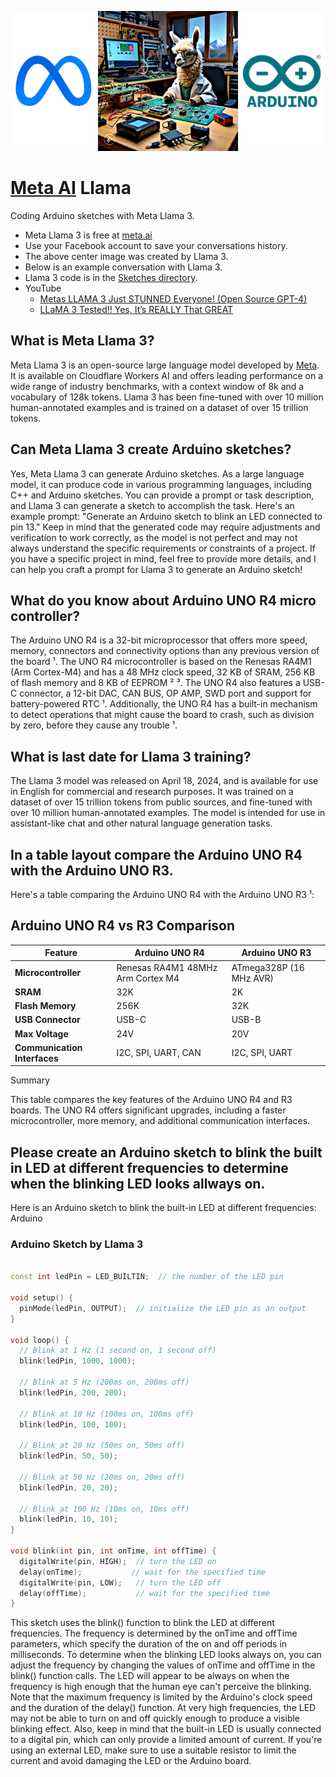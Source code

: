 ![Banner Image](meta_llama_creating_arduino_sketchesv2.png)
# [Meta AI](https://en.wikipedia.org/wiki/Meta_AI) Llama

Coding Arduino sketches with Meta Llama 3.
+ Meta Llama 3 is free at [meta.ai](https://www.meta.ai/)
+ Use your Facebook account to save your conversations history.
+ The above center image was created by Llama 3.
+ Below is an example conversation with Llama 3.
+ Llama 3 code is in the [Sketches directory](https://github.com/WA9ONY/Arduino-Homework/tree/main/Llama/Sketches).
+ YouTube
  + [Metas LLAMA 3 Just STUNNED Everyone! (Open Source GPT-4)](https://youtu.be/cEHFzvU-pzk?si=Ah1YHwqmk6W77THK)
  + [LLaMA 3 Tested!! Yes, It’s REALLY That GREAT](https://youtu.be/0AaNT7XO41I?si=hwHiT2pSaT9tfC-g)

## What is Meta Llama 3?

Meta Llama 3 is an open-source large language model developed by [Meta](https://ai.meta.com/blog/meta-llama-3/). It is available on Cloudflare Workers AI and offers leading performance on a wide range of industry benchmarks, with a context window of 8k and a vocabulary of 128k tokens. Llama 3 has been fine-tuned with over 10 million human-annotated examples and is trained on a dataset of over 15 trillion tokens.

## Can Meta Llama 3 create Arduino sketches?

Yes, Meta Llama 3 can generate Arduino sketches. As a large language model, it can produce code in various programming languages, including C++ and Arduino sketches. You can provide a prompt or task description, and Llama 3 can generate a sketch to accomplish the task.
Here's an example prompt: "Generate an Arduino sketch to blink an LED connected to pin 13."
Keep in mind that the generated code may require adjustments and verification to work correctly, as the model is not perfect and may not always understand the specific requirements or constraints of a project.
If you have a specific project in mind, feel free to provide more details, and I can help you craft a prompt for Llama 3 to generate an Arduino sketch!

## What do you know about Arduino UNO R4 micro controller?

The Arduino UNO R4 is a 32-bit microprocessor that offers more speed, memory, connectors and connectivity options than any previous version of the board ¹. The UNO R4 microcontroller is based on the Renesas RA4M1 (Arm Cortex-M4) and has a 48 MHz clock speed, 32 KB of SRAM, 256 KB of flash memory and 8 KB of EEPROM ² ³. The UNO R4 also features a USB-C connector, a 12-bit DAC, CAN BUS, OP AMP, SWD port and support for battery-powered RTC ¹. Additionally, the UNO R4 has a built-in mechanism to detect operations that might cause the board to crash, such as division by zero, before they cause any trouble ¹.

## What is last date for Llama 3 training?

The Llama 3 model was released on April 18, 2024, and is available for use in English for commercial and research purposes. It was trained on a dataset of over 15 trillion tokens from public sources, and fine-tuned with over 10 million human-annotated examples. The model is intended for use in assistant-like chat and other natural language generation tasks.

## In a table layout compare the Arduino UNO R4 with the Arduino UNO R3.

Here's a table comparing the Arduino UNO R4 with the Arduino UNO R3 ¹:

## Arduino UNO R4 vs R3 Comparison

| **Feature** | **Arduino UNO R4** | **Arduino UNO R3** |
| --- | --- | --- |
| **Microcontroller** | Renesas RA4M1 48MHz Arm Cortex M4 | ATmega328P (16 MHz AVR) |
| **SRAM** | 32K | 2K |
| **Flash Memory** | 256K | 32K |
| **USB Connector** | USB-C | USB-B |
| **Max Voltage** | 24V | 20V |
| **Communication Interfaces** | I2C, SPI, UART, CAN | I2C, SPI, UART |

Summary

This table compares the key features of the Arduino UNO R4 and R3 boards. The UNO R4 offers significant upgrades, including a faster microcontroller, more memory, and additional communication interfaces.

## Please create an Arduino sketch to blink the built in LED at different frequencies to determine when the blinking LED looks allways on.

Here is an Arduino sketch to blink the built-in LED at different frequencies:
Arduino

### Arduino Sketch by Llama 3

```cpp

const int ledPin = LED_BUILTIN;  // the number of the LED pin

void setup() {
  pinMode(ledPin, OUTPUT);  // initialize the LED pin as an output
}

void loop() {
  // Blink at 1 Hz (1 second on, 1 second off)
  blink(ledPin, 1000, 1000);

  // Blink at 5 Hz (200ms on, 200ms off)
  blink(ledPin, 200, 200);

  // Blink at 10 Hz (100ms on, 100ms off)
  blink(ledPin, 100, 100);

  // Blink at 20 Hz (50ms on, 50ms off)
  blink(ledPin, 50, 50);

  // Blink at 50 Hz (20ms on, 20ms off)
  blink(ledPin, 20, 20);

  // Blink at 100 Hz (10ms on, 10ms off)
  blink(ledPin, 10, 10);
}

void blink(int pin, int onTime, int offTime) {
  digitalWrite(pin, HIGH);  // turn the LED on
  delay(onTime);           // wait for the specified time
  digitalWrite(pin, LOW);   // turn the LED off
  delay(offTime);           // wait for the specified time
}

```

This sketch uses the blink() function to blink the LED at different frequencies. The frequency is determined by the onTime and offTime parameters, which specify the duration of the on and off periods in milliseconds.
To determine when the blinking LED looks always on, you can adjust the frequency by changing the values of onTime and offTime in the blink() function calls. The LED will appear to be always on when the frequency is high enough that the human eye can't perceive the blinking.
Note that the maximum frequency is limited by the Arduino's clock speed and the duration of the delay() function. At very high frequencies, the LED may not be able to turn on and off quickly enough to produce a visible blinking effect.
Also, keep in mind that the built-in LED is usually connected to a digital pin, which can only provide a limited amount of current. If you're using an external LED, make sure to use a suitable resistor to limit the current and avoid damaging the LED or the Arduino board.
